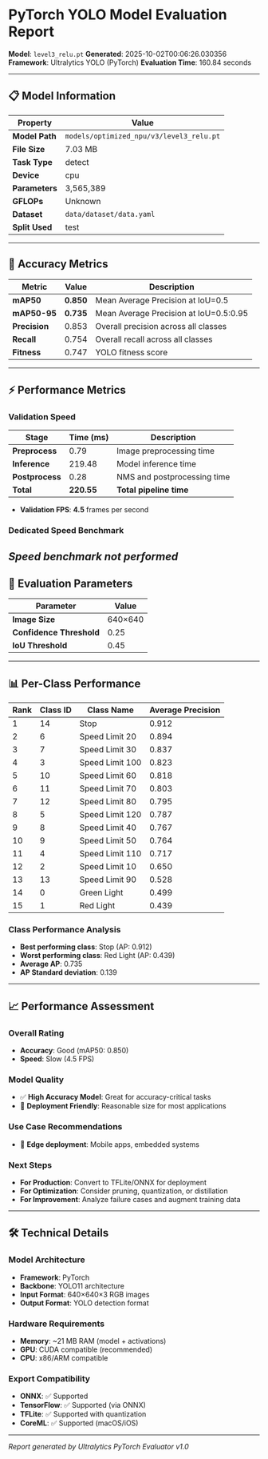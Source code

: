 # PyTorch YOLO Model Evaluation Report

**Model**: `level3_relu.pt`
**Generated**: 2025-10-02T00:06:26.030356
**Framework**: Ultralytics YOLO (PyTorch)
**Evaluation Time**: 160.84 seconds

---

## 📋 Model Information

| Property | Value |
|----------|-------|
| **Model Path** | `models/optimized_npu/v3/level3_relu.pt` |
| **File Size** | 7.03 MB |
| **Task Type** | detect |
| **Device** | cpu |
| **Parameters** | 3,565,389 |
| **GFLOPs** | Unknown |
| **Dataset** | `data/dataset/data.yaml` |
| **Split Used** | test |

---

## 🎯 Accuracy Metrics

| Metric | Value | Description |
|--------|-------|-------------|
| **mAP50** | **0.850** | Mean Average Precision at IoU=0.5 |
| **mAP50-95** | **0.735** | Mean Average Precision at IoU=0.5:0.95 |
| **Precision** | 0.853 | Overall precision across all classes |
| **Recall** | 0.754 | Overall recall across all classes |
| **Fitness** | 0.747 | YOLO fitness score |

---

## ⚡ Performance Metrics

### Validation Speed
| Stage | Time (ms) | Description |
|-------|-----------|-------------|
| **Preprocess** | 0.79 | Image preprocessing time |
| **Inference** | 219.48 | Model inference time |
| **Postprocess** | 0.28 | NMS and postprocessing time |
| **Total** | **220.55** | **Total pipeline time** |

- **Validation FPS**: **4.5** frames per second

### Dedicated Speed Benchmark

*Speed benchmark not performed*
---

## 🎪 Evaluation Parameters

| Parameter | Value |
|-----------|-------|
| **Image Size** | 640×640 |
| **Confidence Threshold** | 0.25 |
| **IoU Threshold** | 0.45 |

---
## 📊 Per-Class Performance

| Rank | Class ID | Class Name | Average Precision |
|------|----------|------------|-------------------|
| 1 | 14 | Stop | 0.912 |
| 2 | 6 | Speed Limit 20 | 0.894 |
| 3 | 7 | Speed Limit 30 | 0.837 |
| 4 | 3 | Speed Limit 100 | 0.823 |
| 5 | 10 | Speed Limit 60 | 0.818 |
| 6 | 11 | Speed Limit 70 | 0.803 |
| 7 | 12 | Speed Limit 80 | 0.795 |
| 8 | 5 | Speed Limit 120 | 0.787 |
| 9 | 8 | Speed Limit 40 | 0.767 |
| 10 | 9 | Speed Limit 50 | 0.764 |
| 11 | 4 | Speed Limit 110 | 0.717 |
| 12 | 2 | Speed Limit 10 | 0.650 |
| 13 | 13 | Speed Limit 90 | 0.528 |
| 14 | 0 | Green Light | 0.499 |
| 15 | 1 | Red Light | 0.439 |

### Class Performance Analysis
- **Best performing class**: Stop (AP: 0.912)
- **Worst performing class**: Red Light (AP: 0.439)
- **Average AP**: 0.735
- **AP Standard deviation**: 0.139

---
## 📈 Performance Assessment

### Overall Rating
- **Accuracy**: Good (mAP50: 0.850)
- **Speed**: Slow (4.5 FPS)

### Model Quality
- ✅ **High Accuracy Model**: Great for accuracy-critical tasks
- 📱 **Deployment Friendly**: Reasonable size for most applications

### Use Case Recommendations
- 📱 **Edge deployment**: Mobile apps, embedded systems

### Next Steps
- **For Production**: Convert to TFLite/ONNX for deployment
- **For Optimization**: Consider pruning, quantization, or distillation
- **For Improvement**: Analyze failure cases and augment training data

---

## 🛠️ Technical Details

### Model Architecture
- **Framework**: PyTorch
- **Backbone**: YOLO11 architecture
- **Input Format**: 640×640×3 RGB images
- **Output Format**: YOLO detection format

### Hardware Requirements
- **Memory**: ~21 MB RAM (model + activations)
- **GPU**: CUDA compatible (recommended)
- **CPU**: x86/ARM compatible

### Export Compatibility
- **ONNX**: ✅ Supported
- **TensorFlow**: ✅ Supported (via ONNX)
- **TFLite**: ✅ Supported with quantization
- **CoreML**: ✅ Supported (macOS/iOS)

---

*Report generated by Ultralytics PyTorch Evaluator v1.0*

